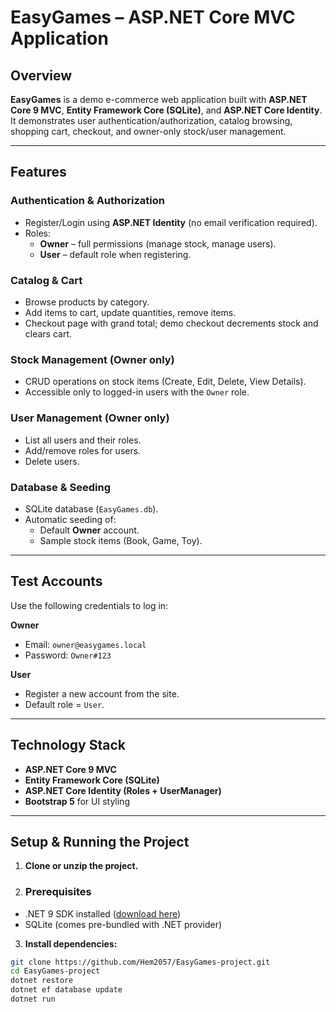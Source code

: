 # EasyGames – ASP.NET Core MVC Application

## Overview
**EasyGames** is a demo e-commerce web application built with **ASP.NET Core 9 MVC**, **Entity Framework Core (SQLite)**, and **ASP.NET Core Identity**.  
It demonstrates user authentication/authorization, catalog browsing, shopping cart, checkout, and owner-only stock/user management.

---

## Features
### Authentication & Authorization
- Register/Login using **ASP.NET Identity** (no email verification required).
- Roles:
  - **Owner** – full permissions (manage stock, manage users).
  - **User** – default role when registering.

### Catalog & Cart
- Browse products by category.
- Add items to cart, update quantities, remove items.
- Checkout page with grand total; demo checkout decrements stock and clears cart.

### Stock Management (Owner only)
- CRUD operations on stock items (Create, Edit, Delete, View Details).
- Accessible only to logged-in users with the `Owner` role.

### User Management (Owner only)
- List all users and their roles.
- Add/remove roles for users.
- Delete users.

### Database & Seeding
- SQLite database (`EasyGames.db`).
- Automatic seeding of:
  - Default **Owner** account.
  - Sample stock items (Book, Game, Toy).

---

## Test Accounts
Use the following credentials to log in:

**Owner**
- Email: `owner@easygames.local`
- Password: `Owner#123`

**User**
- Register a new account from the site.  
- Default role = `User`.

---

## Technology Stack
- **ASP.NET Core 9 MVC**
- **Entity Framework Core (SQLite)**
- **ASP.NET Core Identity (Roles + UserManager)**
- **Bootstrap 5** for UI styling

---

## Setup & Running the Project
1. **Clone or unzip the project.**
2. ### Prerequisites
- .NET 9 SDK installed ([download here](https://dotnet.microsoft.com/download/dotnet/9.0))
- SQLite (comes pre-bundled with .NET provider)

3. **Install dependencies:**
```bash
git clone https://github.com/Hem2057/EasyGames-project.git
cd EasyGames-project
dotnet restore
dotnet ef database update
dotnet run
